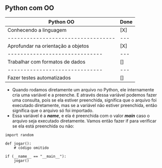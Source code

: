
## Python com OO

| Python OO | Done |
| ----------------------------------  | --- |
| Conhecendo a linguagem | [X] |
| ----------------------------------  | --- |
| Aprofundar na orientação a objetos  | [X] |
| ------------------------------  | --- |
| Trabalhar com formatos de dados | [] |
| ------------------------------  | --- |
| Fazer testes automatizados      | [] |


- Quando rodamos diretamente um arquivo no Python, ele internamente cria uma variável e a preenche. E através dessa variável podemos fazer uma consulta, pois se ela estiver preenchida, significa que o arquivo foi executado diretamente, mas se a variável não estiver preenchida, então significa que o arquivo só foi importado.
- Essa variável é a *__name__*, e ela é preenchida com o valor *__main__* caso o arquivo seja executado diretamente. Vamos então fazer if para verificar se ela está preenchida ou não:

```
import random

def jogar():
    # código omitido

if (__name__ == "__main__"):
    jogar()
```